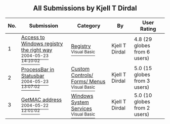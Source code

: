 ﻿<div align="center">

## All Submissions by Kjell T Dirdal

</div>

No.  | Submission | Category | By   | User Rating
---- | ---------- | -------- | ---- | -----------
1 | [Access to Windows registry the right way<br /><sup>2004-05-23 14:10:02</sup>](https://github.com/Planet-Source-Code/kjell-t-dirdal-access-to-windows-registry-the-right-way__1-53971) | [Registry<br /><sup>Visual Basic</sup>](../ByCategory/registry__1-36.md) | Kjell T Dirdal | 4.8 (29 globes from 6 users)
2 | [ProcessBar in Statusbar<br /><sup>2004-05-23 13:07:02</sup>](https://github.com/Planet-Source-Code/kjell-t-dirdal-processbar-in-statusbar__1-53970) | [Custom Controls/ Forms/  Menus<br /><sup>Visual Basic</sup>](../ByCategory/custom-controls-forms-menus__1-4.md) | Kjell T Dirdal | 5.0 (15 globes from 3 users)
3 | [GetMAC address<br /><sup>2004-05-22 12:01:02</sup>](https://github.com/Planet-Source-Code/kjell-t-dirdal-getmac-address__1-53945) | [Windows System Services<br /><sup>Visual Basic</sup>](../ByCategory/windows-system-services__1-35.md) | Kjell T Dirdal | 5.0 (10 globes from 2 users)
